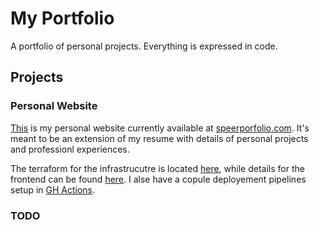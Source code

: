 # My Portfolio
A portfolio of personal projects. Everything is expressed in code.

## Projects

### Personal Website
[This](https://github.com/kspeer825/portfolio/tree/main/projects/website/) is my personal website currently available at [speerporfolio.com](https://speerportfolio.com/). It's meant to be an extension of my resume with details of personal projects and professionl experiences.

The terraform for the infrastrucutre is located [here](https://github.com/kspeer825/portfolio/tree/main/projects/website/infra#s3-static-website-infrastructure), while details for the frontend can be found [here](https://github.com/kspeer825/portfolio/tree/main/projects/website/speerportfolio). I alse have a copule deployement pipelines setup in [GH Actions](https://github.com/kspeer825/portfolio/actions).

### TODO
